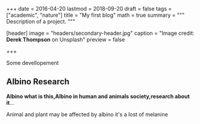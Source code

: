 +++
date = 2016-04-20
lastmod = 2018-09-20
draft = false
tags = ["academic", "nature"]
title = "My first blog"
math = true
summary = """
Description of a project. 
"""

[header]
image = "headers/secondary-header.jpg"
caption = "Image credit: **Derek Thompson** on Unsplash"
preview = false

+++

Some devellopement

## Albino Research

**Albino what is this,Albino in human and animals society,research about it**...

Animal and plant may be affected by albino it's a lost of melanine
